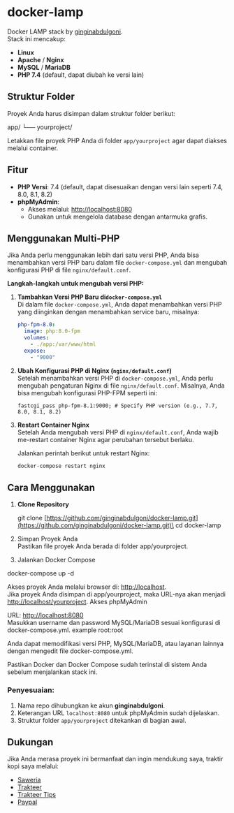 # docker-lamp

Docker LAMP stack by [ginginabdulgoni](https://github.com/ginginabdulgoni/docker-lamp).\
Stack ini mencakup:

* **Linux**
* **Apache** / **Nginx**
* **MySQL** / **MariaDB**
* **PHP 7.4** (default, dapat diubah ke versi lain)

## Struktur Folder

Proyek Anda harus disimpan dalam struktur folder berikut:

app/ └── yourproject/

Letakkan file proyek PHP Anda di folder `app/yourproject` agar dapat diakses melalui container.

## Fitur

* **PHP Versi**: 7.4 (default, dapat disesuaikan dengan versi lain seperti 7.4, 8.0, 8.1, 8.2)
* **phpMyAdmin**:
  * Akses melalui: [http://localhost:8080](http://localhost:8080)
  * Gunakan untuk mengelola database dengan antarmuka grafis.

## Menggunakan Multi-PHP

Jika Anda perlu menggunakan lebih dari satu versi PHP, Anda bisa menambahkan versi PHP baru dalam file `docker-compose.yml` dan mengubah konfigurasi PHP di file `nginx/default.conf`.

**Langkah-langkah untuk mengubah versi PHP:**

1. **Tambahkan Versi PHP Baru di`docker-compose.yml`**\
   Di dalam file `docker-compose.yml`, Anda dapat menambahkan versi PHP yang diinginkan dengan menambahkan service baru, misalnya:

   ```yaml
   php-fpm-8.0:
     image: php:8.0-fpm
     volumes:
       - ./app:/var/www/html
     expose:
       - "9000"
   ```

2. **Ubah Konfigurasi PHP di Nginx (`nginx/default.conf`)**\
   Setelah menambahkan versi PHP di `docker-compose.yml`, Anda perlu mengubah pengaturan Nginx di file `nginx/default.conf`. Misalnya, Anda bisa mengubah konfigurasi PHP-FPM seperti ini:

   ```nginx
   fastcgi_pass php-fpm-8.1:9000; # Specify PHP version (e.g., 7.7, 8.0, 8.1, 8.2)
   ```

3. **Restart Container Nginx**\
   Setelah Anda mengubah versi PHP di `nginx/default.conf`, Anda wajib me-restart container Nginx agar perubahan tersebut berlaku.

   Jalankan perintah berikut untuk restart Nginx:

   ```bash
   docker-compose restart nginx
   ```

## Cara Menggunakan

1. **Clone Repository**

   git clone [https://github.com/ginginabdulgoni/docker-lamp.git](https://github.com/ginginabdulgoni/docker-lamp.git)\
   cd docker-lamp
2. Simpan Proyek Anda\
   Pastikan file proyek Anda berada di folder app/yourproject.
3. Jalankan Docker Compose

docker-compose up -d

Akses proyek Anda melalui browser di: [http://localhost](http://localhost).\
Jika proyek Anda disimpan di app/yourproject, maka URL-nya akan menjadi [http://localhost/yourproject](http://localhost/yourproject).
Akses phpMyAdmin

URL: [http://localhost:8080](http://localhost:8080)\
Masukkan username dan password MySQL/MariaDB sesuai konfigurasi di docker-compose.yml. example root:root



Anda dapat memodifikasi versi PHP, MySQL/MariaDB, atau layanan lainnya dengan mengedit file docker-compose.yml.

Pastikan Docker dan Docker Compose sudah terinstal di sistem Anda sebelum menjalankan stack ini.

### Penyesuaian:

1. Nama repo dihubungkan ke akun **ginginabdulgoni**.
2. Keterangan URL `localhost:8080` untuk phpMyAdmin sudah dijelaskan.
3. Struktur folder `app/yourproject` ditekankan di bagian awal.

## Dukungan

Jika Anda merasa proyek ini bermanfaat dan ingin mendukung saya, traktir kopi saya melalui:

* [Saweria](https://saweria.co/ginginabdulgoni)
* [Trakteer](https://trakteer.id/ginginabdulgoni)
* [Trakteer Tips](https://trakteer.id/ginginabdulgoni/tip)
* [Paypal](https://paypal.me/ginginabdulgoni)
